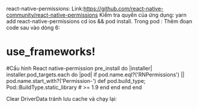 react-native-permissions:
Link:https://github.com/react-native-community/react-native-permissions
Kiểm tra quyền của ứng dụng:
yarn add react-native-permissions
cd ios && pod install.
Trong pod :
Thêm đoạn code sau vào dòng 6:

# use_frameworks!

#Cấu hình React native-permission
pre_install do |installer|
installer.pod_targets.each do |pod|
if pod.name.eql?('RNPermissions') || pod.name.start_with?('Permission-')
def pod.build_type;
Pod::BuildType.static_library # >= 1.9
end
end
end
end

Clear DriverData tránh lưu cache và chạy lại:
